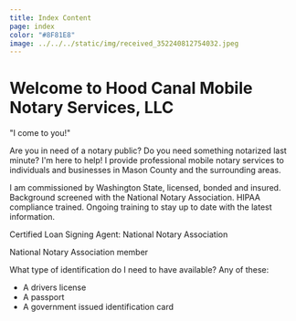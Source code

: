 ```yaml
---
title: Index Content
page: index
color: "#8F81E8"
image: ../../../static/img/received_352240812754032.jpeg
---
```

# Welcome to Hood Canal Mobile  Notary Services, LLC

"I come to you!"

Are you in need of a notary public? Do you need something notarized last minute? I'm here to help! I provide professional mobile notary services to individuals and businesses in Mason County and the surrounding areas.

I am commissioned by Washington State, licensed, bonded and insured. Background screened with the National Notary Association. HIPAA compliance trained. Ongoing training to stay up to date with the latest information. 

Certified Loan Signing Agent: National Notary Association

National Notary Association member

What type of identification do I need to have available? Any of these:

* A drivers license
* A passport 
* A government issued identification card